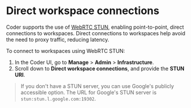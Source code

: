 # Direct workspace connections

Coder supports the use of [WebRTC STUN](https://en.wikipedia.org/wiki/STUN),
enabling point-to-point, direct connections to workspaces. Direct connections to
workspaces help avoid the need to proxy traffic, reducing latency.

To connect to workspaces using WebRTC STUN:

1. In the Coder UI, go to **Manage** > **Admin** > **Infrastructure**.
1. Scroll down to **Direct workspace connections**, and provide the **STUN
   URI**.

> If you don't have a STUN server, you can use Google's publicly accessible
> option. The URL for Google's STUN server is `stun:stun.l.google.com:19302`.
